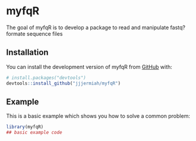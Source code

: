 
# myfqR

<!-- badges: start -->
<!-- badges: end -->

The goal of myfqR is to develop a package to read and manipulate fastq? formate sequence files

## Installation

You can install the development version of myfqR from [GitHub](https://github.com/jjjermiah/myfqR.git) with:

``` r
# install.packages("devtools")
devtools::install_github("jjjermiah/myfqR")
```

## Example

This is a basic example which shows you how to solve a common problem:

``` r
library(myfqR)
## basic example code
```

